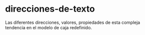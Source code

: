# direcciones-de-texto
Las diferentes direcciones, valores, propiedades de esta compleja tendencia en el modelo de caja redefinido.
